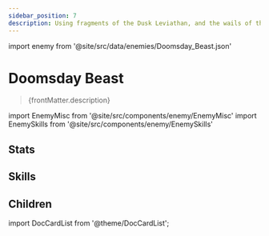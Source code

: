 ```yaml
---
sidebar_position: 7
description: Using fragments of the Dusk Leviathan, and the wails of the remnants in the Warforge as the agent, the Antimatter Legion recast the Doomsday Beast. The resentful spirit's senseless obsession turns into a tangible hand, and the shadow of the old disaster conceals the heavens. The Doomsday Beast detains the will of all beings that are not at ease and have yet to die. Anger, mourning, or delusional joy — all is revealed, and all evil begins to move. The Doomsday Beast's core is a dark matter engine.
---
```


import enemy from '@site/src/data/enemies/Doomsday_Beast.json'

# Doomsday Beast
<blockquote>{frontMatter.description}</blockquote>

import EnemyMisc from '@site/src/components/enemy/EnemyMisc'
import EnemySkills from '@site/src/components/enemy/EnemySkills'

## Stats

<EnemyMisc enemy={enemy} variant={0} />

## Skills

<EnemySkills enemy={enemy} variant={0} />

## Children

import DocCardList from '@theme/DocCardList';

<DocCardList />
